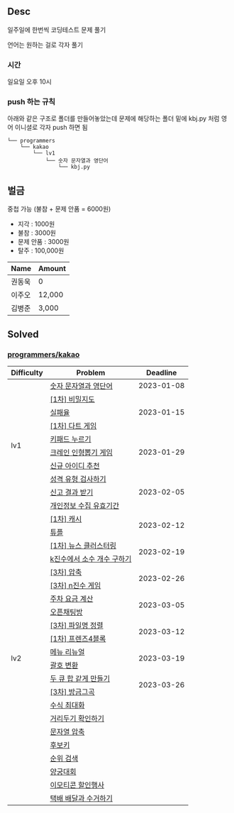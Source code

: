 ## Desc
일주일에 한번씩 코딩테스트 문제 풀기 <br>

언어는 원하는 걸로 각자 풀기

### 시간
일요일 오후 10시

### push 하는 규칙
아래와 같은 구조로 폴더를 만들어놓았는데 문제에 해당하는 폴더 밑에 kbj.py 처럼 영어 이니셜로 각자 push 하면 됨

```text
└── programmers
    └── kakao
        └── lv1
            └── 숫자 문자열과 영단어
                └── kbj.py
```

## 벌금
중첩 가능 (불참 + 문제 안품 = 6000원)
- 지각 : 1000원
- 불참 : 3000원
- 문제 안품 : 3000원
- 탈주 : 100,000원 

| Name   | Amount |
| ------ |--------|
| 권동욱 | 0      |
| 이주오 | 12,000 |
| 김병준 | 3,000  |


## Solved

### [programmers/kakao](https://school.programmers.co.kr/learn/challenges?order=acceptance_desc&page=1&languages=python3&partIds=37527%2C31236%2C25448%2C20069%2C17214%2C12286%2C9317%2C22586%2C18498%2C17931)

<table>
    <thead>
        <tr>
            <th>Difficulty</th>
            <th>Problem</th>
            <th>Deadline</th>
        </tr>
    </thead>
    <tbody>
        <tr>
            <td rowspan="10">lv1</td>
            <td><a href="https://school.programmers.co.kr/learn/courses/30/lessons/81301">숫자 문자열과 영단어</a></td>
            <td>2023-01-08</td>
        </tr>
        <tr>
            <td><a href="https://school.programmers.co.kr/learn/courses/30/lessons/17681">[1차] 비밀지도</a></td>
            <td rowspan="3">2023-01-15</td>
        </tr>
        <tr>
            <td><a href="https://school.programmers.co.kr/learn/courses/30/lessons/42889">실패율</a></td>
        </tr>
        <tr>
            <td><a href="https://school.programmers.co.kr/learn/courses/30/lessons/17682">[1차] 다트 게임</a></td>
        </tr>
        <tr>
            <td><a href="https://school.programmers.co.kr/learn/courses/30/lessons/67256">키패드 누르기</a></td>
            <td rowspan="3">2023-01-29</td>
        </tr>
        <tr>
            <td><a href="https://school.programmers.co.kr/learn/courses/30/lessons/64061">크레인 인형뽑기 게임</a></td>
        </tr>
        <tr>
            <td><a href="https://school.programmers.co.kr/learn/courses/30/lessons/72410">신규 아이디 추천</a></td>
        </tr>
        <tr>
            <td><a href="https://school.programmers.co.kr/learn/courses/30/lessons/118666">성격 유형 검사하기</a></td>
            <td rowspan="3">2023-02-05</td>
        </tr>
        <tr>
            <td><a href="https://school.programmers.co.kr/learn/courses/30/lessons/92334">신고 결과 받기</a></td>
        </tr>
        <tr>
            <td><a href="https://school.programmers.co.kr/learn/courses/30/lessons/150370">개인정보 수집 유효기간</a></td>
        </tr>
        <tr>
            <td rowspan="22">lv2</td>
            <td><a href="https://school.programmers.co.kr/learn/courses/30/lessons/17680">[1차] 캐시</a></td>
            <td rowspan="2">2023-02-12</td>
        </tr>
        <tr>
            <td><a href="https://school.programmers.co.kr/learn/courses/30/lessons/64065">튜플</a></td>
        </tr>
        <tr>
            <td><a href="https://school.programmers.co.kr/learn/courses/30/lessons/17677">[1차] 뉴스 클러스터링</a></td>
            <td rowspan="2">2023-02-19</td>
        </tr>
        <tr>
            <td><a href="https://school.programmers.co.kr/learn/courses/30/lessons/92335">k진수에서 소수 개수 구하기</a></td>
        </tr>
        <tr>
            <td><a href="https://school.programmers.co.kr/learn/courses/30/lessons/17684">[3차] 압축</a></td>
            <td rowspan="2">2023-02-26</td>
        </tr>
        <tr>
            <td><a href="https://school.programmers.co.kr/learn/courses/30/lessons/17687">[3차] n진수 게임</a></td>
        </tr>
        <tr>
            <td><a href="https://school.programmers.co.kr/learn/courses/30/lessons/92341">주차 요금 계산</a></td>
            <td rowspan="2">2023-03-05</td>
        </tr>
        <tr>
            <td><a href="https://school.programmers.co.kr/learn/courses/30/lessons/42888">오픈채팅방</a></td>
        </tr>
        <tr>
            <td><a href="https://school.programmers.co.kr/learn/courses/30/lessons/17686">[3차] 파일명 정렬</a></td>
            <td rowspan="2">2023-03-12</td>
        </tr>
        <tr>
            <td><a href="https://school.programmers.co.kr/learn/courses/30/lessons/17679">[1차] 프렌즈4블록</a></td>
        </tr>
        <tr>
            <td><a href="https://school.programmers.co.kr/learn/courses/30/lessons/72411">메뉴 리뉴얼</a></td>
            <td rowspan="2">2023-03-19</td>
        </tr>
        <tr>
            <td><a href="https://school.programmers.co.kr/learn/courses/30/lessons/60058">괄호 변환</a></td>
        </tr>
        <tr>
            <td><a href="https://school.programmers.co.kr/learn/courses/30/lessons/118667">두 큐 합 같게 만들기</a></td>
            <td rowspan="2">2023-03-26</td>
        </tr>
        <tr>
            <td><a href="https://school.programmers.co.kr/learn/courses/30/lessons/17683">[3차] 방금그곡</a></td>
        </tr>
        <tr>
            <td><a href="https://school.programmers.co.kr/learn/courses/30/lessons/67257">수식 최대화</a></td>
            <td rowspan="2"></td>
        </tr>
        <tr>
            <td><a href="https://school.programmers.co.kr/learn/courses/30/lessons/81302">거리두기 확인하기</a></td>
        </tr>
        <tr>
            <td><a href="https://school.programmers.co.kr/learn/courses/30/lessons/60057">문자열 압축</a></td>
            <td rowspan="2"></td>
        </tr>
        <tr>
            <td><a href="https://school.programmers.co.kr/learn/courses/30/lessons/42890">후보키</a></td>
        </tr>
        <tr>
            <td><a href="https://school.programmers.co.kr/learn/courses/30/lessons/72412">순위 검색</a></td>
            <td rowspan="2"></td>
        </tr>
        <tr>
            <td><a href="https://school.programmers.co.kr/learn/courses/30/lessons/92342">양궁대회</a></td>
        </tr>
        <tr>
            <td><a href="https://school.programmers.co.kr/learn/courses/30/lessons/150368">이모티콘 할인행사</a></td>
            <td rowspan="2"></td>
        </tr>
        <tr>
            <td><a href="https://school.programmers.co.kr/learn/courses/30/lessons/150369">택배 배달과 수거하기</a></td>
        </tr>
    </tbody>
</table>

